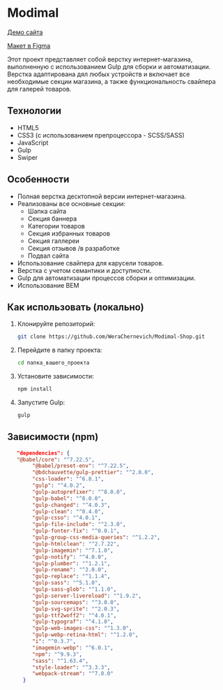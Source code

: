 # Modimal

[Демо сайта](https://werachernevich.github.io/Modimal-Shop/)

[Макет в Figma](https://www.figma.com/design/hAX8LeJN4j23Pwva7vRGPC/modimal---v3?node-id=630-6864&p=f&t=swiONbWl9ffWHZqt-0)

Этот проект представляет собой верстку интернет-магазина, выполненную с использованием Gulp для сборки и автоматизации. Верстка адаптирована дял любых устройств и включает все необходимые секции магазина, а также функциональность свайпера для галерей товаров.

## Технологии

*   HTML5
*   CSS3 (с использованием препроцессора - SCSS/SASS)
*   JavaScript
*   Gulp
*   Swiper

## Особенности

*   Полная верстка десктопной версии интернет-магазина.
*   Реализованы все основные секции:
    *   Шапка сайта
    *   Секция баннера
    *   Категории товаров
    *   Секция избранных товаров
    *   Секция галлереи
    *   Секция отзывов /в разработке
    *   Подвал сайта
*   Использование свайпера для карусели товаров.
*   Верстка с учетом семантики и доступности.
*   Gulp для автоматизации процессов сборки и оптимизации.
*   Использование BEM

## Как использовать (локально)

1.  Клонируйте репозиторий:
    ```bash
    git clone https://github.com/WeraChernevich/Modimal-Shop.git
    ```
2.  Перейдите в папку проекта:
    ```bash
    cd папка_вашего_проекта
    ```
3.  Установите зависимости:
    ```bash
    npm install
    ```
4.  Запустите Gulp:
    ```bash
    gulp
    ```
## Зависимости (npm)

```json
   "dependencies": {
   "@babel/core": "^7.22.5",
		"@babel/preset-env": "^7.22.5",
		"@bdchauvette/gulp-prettier": "^2.0.0",
		"css-loader": "^6.8.1",
		"gulp": "^4.0.2",
		"gulp-autoprefixer": "^8.0.0",
		"gulp-babel": "^8.0.0",
		"gulp-changed": "^4.0.3",
		"gulp-clean": "^0.4.0",
		"gulp-csso": "^4.0.1",
		"gulp-file-include": "^2.3.0",
		"gulp-fonter-fix": "^0.0.1",
		"gulp-group-css-media-queries": "^1.2.2",
		"gulp-htmlclean": "^2.7.22",
		"gulp-imagemin": "^7.1.0",
		"gulp-notify": "^4.0.0",
		"gulp-plumber": "^1.2.1",
		"gulp-rename": "^2.0.0",
		"gulp-replace": "^1.1.4",
		"gulp-sass": "^5.1.0",
		"gulp-sass-glob": "^1.1.0",
		"gulp-server-livereload": "^1.9.2",
		"gulp-sourcemaps": "^3.0.0",
		"gulp-svg-sprite": "^2.0.3",
		"gulp-ttf2woff2": "^4.0.1",
		"gulp-typograf": "^4.1.0",
		"gulp-web-images-css": "^1.3.0",
		"gulp-webp-retina-html": "^1.2.0",
		"i": "^0.3.7",
		"imagemin-webp": "^6.0.1",
		"npm": "^9.9.3",
		"sass": "^1.63.4",
		"style-loader": "^3.3.3",
		"webpack-stream": "^7.0.0"
     }
```
